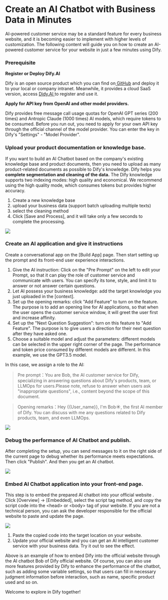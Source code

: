 # Create an AI Chatbot with Business Data in Minutes

AI-powered customer service may be a standard feature for every business website, and it is becoming easier to implement with higher levels of customization. The following content will guide you on how to create an AI-powered customer service for your website in just a few minutes using Dify.

### Prerequisite

**Register or Deploy Dify.AI**

Dify is an open source product which you can find on[ GitHub](https://github.com/langgenius/dify) and deploy it to your local or company intranet. Meanwhile, it provides a cloud SaaS version, access [Didy.AI ](https://dify.ai/)to register and use it.

**Apply for API key from OpenAI and other model providers.**

Dify provides free message call usage quotas for OpenAI GPT series (200 times) and Antropic Claude (1000 times) AI models, which require tokens to be consumed. Before you run out, you need to apply for your own API key through the official channel of the model provider. You can enter the key in Dify's "Settings" - "Model Provider".

### Upload your product documentation or knowledge base.

If you want to build an AI Chatbot based on the company's existing knowledge base and product documents, then you need to upload as many product-related documents as possible to Dify's knowledge. Dify helps you **complete segmentation and cleaning of the data.** The Dify knowledge supports two indexing modes: high quality and economical. We recommend using the high quality mode, which consumes tokens but provides higher accuracy.

1. Create a new knowledge base
2. upload your business data (support batch uploading multiple texts)
3. select the cleaning method
4. Click \[Save and Process], and it will take only a few seconds to complete the processing.

![](https://assets-docs.dify.ai/dify-enterprise-mintlify/en/learn-more/use-cases/3ba45ef5b8859d80cded096caf386c1b.png)

### Create an AI application and give it instructions

Create a conversational app on the \[Build App] page. Then start setting up the prompt and its front-end user experience interactions.

1. Give the AI instruction: Click on the "Pre Prompt" on the left to edit your Prompt, so that it can play the role of customer service and communicate with users. You can specify its tone, style, and limit it to answer or not answer certain questions.
2. Let AI possess your business knowledge: add the target knowledge you just uploaded in the \[context].
3. Set up the opening remarks: click "Add Feature" to turn on the feature. The purpose is to add an opening line for AI applications, so that when the user opens the customer service window, it will greet the user first and increase affinity.
4. Set up the "Next Question Suggestion": turn on this feature to "Add Feature". The purpose is to give users a direction for their next question after they have asked one.
5. Choose a suitable model and adjust the parameters: different models can be selected in the upper right corner of the page. The performance and token price consumed by different models are different. In this example, we use the GPT3.5 model.

In this case, we assign a role to the AI:

> Pre prompt：You are Bob, the AI customer service for Dify, specializing in answering questions about Dify's products, team, or LLMOps for users.Please note, refuse to answer when users ask "inappropriate questions", i.e., content beyond the scope of this document.

> Opening remarks：Hey \{{User\_name\}}, I'm Bob☀️, the first AI member of Dify. You can discuss with me any questions related to Dify products, team, and even LLMOps.

![](https://assets-docs.dify.ai/dify-enterprise-mintlify/en/learn-more/use-cases/1175a854034f6814b8066852d63bcdf8.png)

### Debug the performance of AI Chatbot and publish.

After completing the setup, you can send messages to it on the right side of the current page to debug whether its performance meets expectations. Then click "Publish". And then you get an AI chatbot.

![](https://assets-docs.dify.ai/dify-enterprise-mintlify/en/learn-more/use-cases/6e917021e11803171d7801af948ffc4c.png)

### Embed AI Chatbot application into your front-end page.

This step is to embed the prepared AI chatbot into your official website . Click \[Overview] -> \[Embedded], select the script tag method, and copy the script code into the \<head> or \<body> tag of your website. If you are not a technical person, you can ask the developer responsible for the official website to paste and update the page.

![](https://assets-docs.dify.ai/dify-enterprise-mintlify/en/learn-more/use-cases/8945e4cbb2ffbd9c5e2272fd99768be3.png)

1. Paste the copied code into the target location on your website.
2. Update your official website and you can get an AI intelligent customer service with your business data. Try it out to see the effect.

Above is an example of how to embed Dify into the official website through the AI chatbot Bob of Dify official website. Of course, you can also use more features provided by Dify to enhance the performance of the chatbot, such as adding some variable settings, so that users can fill in necessary judgment information before interaction, such as name, specific product used and so on.

Welcome to explore in Dify together!
